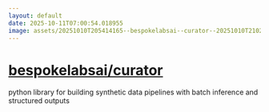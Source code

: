 ```yaml
---
layout: default
date: 2025-10-11T07:00:54.018955
image: assets/20251010T205414165--bespokelabsai--curator--20251010T210246149--cropped.png
---
```


# [bespokelabsai/curator](https://github.com/bespokelabsai/curator)

python library for building synthetic data pipelines with batch inference and structured outputs

